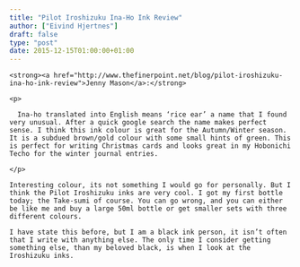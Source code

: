 ```yaml
---
title: "Pilot Iroshizuku Ina-Ho Ink Review"
author: ["Eivind Hjertnes"]
draft: false
type: "post"
date: 2015-12-15T01:00:00+01:00
---
```


<div class="HTML">
  <div></div>

<p>

</div>

```text
<strong><a href="http://www.thefinerpoint.net/blog/pilot-iroshizuku-ina-ho-ink-review">Jenny Mason</a>:</strong>
```

<div class="HTML">
  <div></div>

</p>

</div>

<div class="HTML">
  <div></div>

<blockquote>

</div>

```text
<p>

  Ina-ho translated into English means ‘rice ear’ a name that I found very unusual. After a quick google search the name makes perfect sense. I think this ink colour is great for the Autumn/Winter season. It is a subdued brown/gold colour with some small hints of green. This is perfect for writing Christmas cards and looks great in my Hobonichi Techo for the winter journal entries.

</p>
```

<div class="HTML">
  <div></div>

</blockquote>

</div>

<div class="HTML">
  <div></div>

<p>

</div>

```text
Interesting colour, its not something I would go for personally. But I think the Pilot Iroshizuku inks are very cool. I got my first bottle today; the Take-sumi of course. You can go wrong, and you can either be like me and buy a large 50ml bottle or get smaller sets with three different colours.
```

<div class="HTML">
  <div></div>

</p>

</div>

<div class="HTML">
  <div></div>

<p>

</div>

```text
I have state this before, but I am a black ink person, it isn’t often that I write with anything else. The only time I consider getting something else, than my beloved black, is when I look at the Iroshizuku inks.
```

<div class="HTML">
  <div></div>

</p>

</div>
